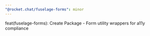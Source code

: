 ```yaml
---
"@rocket.chat/fuselage-forms": minor
---
```


feat(fuselage-forms): Create Package - Form utility wrappers for a11y compliance
